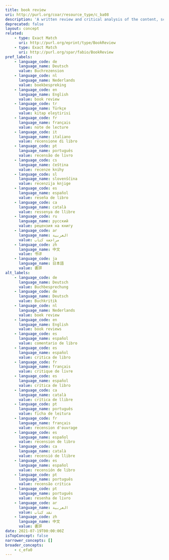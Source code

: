 ```yaml
---
title: book review
uri: http://purl.org/coar/resource_type/c_ba08
description: 'A written review and critical analysis of the content, scope and quality of a book or other monographic work. [Source: http://purl.org/spar/fabio/BookReview]'
deprecated: false
layout: concept
related:
    - type: Exact Match
      uri: http://purl.org/eprint/type/BookReview
    - type: Exact Match
      uri: http://purl.org/spar/fabio/BookReview
pref_labels:
    - language_code: de
      language_name: Deutsch
      value: Buchrezension
    - language_code: nl
      language_name: Nederlands
      value: boekbespreking
    - language_code: en
      language_name: English
      value: book review
    - language_code: tr
      language_name: Türkçe
      value: kitap eleştirisi
    - language_code: fr
      language_name: français
      value: note de lecture
    - language_code: it
      language_name: italiano
      value: recensione di libro
    - language_code: pt
      language_name: português
      value: recensão de livro
    - language_code: cs
      language_name: čeština
      value: recenze knihy
    - language_code: sl
      language_name: slovenščina
      value: recenzija knjige
    - language_code: es
      language_name: español
      value: reseña de libro
    - language_code: ca
      language_name: català
      value: ressenya de llibre
    - language_code: ru
      language_name: русский
      value: рецензия на книгу
    - language_code: ar
      language_name: العربية
      value: مراجعة كتاب
    - language_code: zh
      language_name: 中文
      value: 书评
    - language_code: ja
      language_name: 日本語
      value: 書評
alt_labels:
    - language_code: de
      language_name: Deutsch
      value: Buchbesprechung
    - language_code: de
      language_name: Deutsch
      value: Buchkritik
    - language_code: nl
      language_name: Nederlands
      value: boek review
    - language_code: en
      language_name: English
      value: book reviews
    - language_code: es
      language_name: español
      value: comentario de libro
    - language_code: es
      language_name: español
      value: critica de libro
    - language_code: fr
      language_name: français
      value: critique de livre
    - language_code: es
      language_name: español
      value: crítica de libro
    - language_code: ca
      language_name: català
      value: crítica de llibre
    - language_code: pt
      language_name: português
      value: ficha de leitura
    - language_code: fr
      language_name: français
      value: recension d'ouvrage
    - language_code: es
      language_name: español
      value: recension de libro
    - language_code: ca
      language_name: català
      value: recensió de llibre
    - language_code: es
      language_name: español
      value: recensión de libro
    - language_code: pt
      language_name: português
      value: recensão crítica
    - language_code: pt
      language_name: português
      value: resenha de livro
    - language_code: ar
      language_name: العربية
      value: نقد كتاب
    - language_code: zh
      language_name: 中文
      value: 書評
date: 2021-07-19T00:00:00Z
isTopConcept: false
narrower_concepts: []
broader_concepts:
    - c_efa0
---
```


